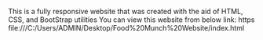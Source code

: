 This is a fully responsive website that was created with the aid of HTML, CSS, and BootStrap utilities You can view this website from below link: https 
file:///C:/Users/ADMIN/Desktop/Food%20Munch%20Website/index.html
